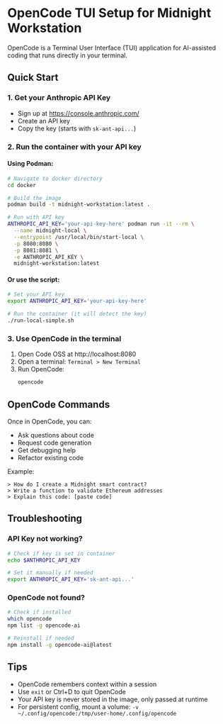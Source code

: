 # OpenCode TUI Setup for Midnight Workstation

OpenCode is a Terminal User Interface (TUI) application for AI-assisted coding that runs directly in your terminal.

## Quick Start

### 1. Get your Anthropic API Key
- Sign up at https://console.anthropic.com/
- Create an API key
- Copy the key (starts with `sk-ant-api...`)

### 2. Run the container with your API key

#### Using Podman:
```bash
# Navigate to docker directory
cd docker

# Build the image
podman build -t midnight-workstation:latest .

# Run with API key
ANTHROPIC_API_KEY='your-api-key-here' podman run -it --rm \
  --name midnight-local \
  --entrypoint /usr/local/bin/start-local \
  -p 8080:8080 \
  -p 8081:8081 \
  -e ANTHROPIC_API_KEY \
  midnight-workstation:latest
```

#### Or use the script:
```bash
# Set your API key
export ANTHROPIC_API_KEY='your-api-key-here'

# Run the container (it will detect the key)
./run-local-simple.sh
```

### 3. Use OpenCode in the terminal

1. Open Code OSS at http://localhost:8080
2. Open a terminal: `Terminal > New Terminal`
3. Run OpenCode:
   ```bash
   opencode
   ```

## OpenCode Commands

Once in OpenCode, you can:
- Ask questions about code
- Request code generation
- Get debugging help
- Refactor existing code

Example:
```
> How do I create a Midnight smart contract?
> Write a function to validate Ethereum addresses
> Explain this code: [paste code]
```

## Troubleshooting

### API Key not working?
```bash
# Check if key is set in container
echo $ANTHROPIC_API_KEY

# Set it manually if needed
export ANTHROPIC_API_KEY='sk-ant-api...'
```

### OpenCode not found?
```bash
# Check if installed
which opencode
npm list -g opencode-ai

# Reinstall if needed
npm install -g opencode-ai@latest
```

## Tips

- OpenCode remembers context within a session
- Use `exit` or Ctrl+D to quit OpenCode
- Your API key is never stored in the image, only passed at runtime
- For persistent config, mount a volume: `-v ~/.config/opencode:/tmp/user-home/.config/opencode`